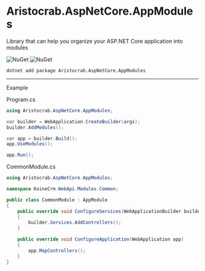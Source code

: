 # Aristocrab.AspNetCore.AppModules
Library that can help you organize your ASP.NET Core application into modules

![NuGet](https://img.shields.io/nuget/v/Aristocrab.AspNetCore.AppModules.svg)
![NuGet](https://img.shields.io/nuget/dt/Aristocrab.AspNetCore.AppModules.svg)

`dotnet add package Aristocrab.AspNetCore.AppModules`

---

Example

Program.cs
```csharp
using Aristocrab.AspNetCore.AppModules;

var builder = WebApplication.CreateBuilder(args);
builder.AddModules();

var app = builder.Build();
app.UseModules();

app.Run();
```

CommonModule.cs
```csharp
using Aristocrab.AspNetCore.AppModules;

namespace KoineCrm.WebApi.Modules.Common;

public class CommonModule : AppModule
{
    public override void ConfigureServices(WebApplicationBuilder builder)
    {
        builder.Services.AddControllers();
    }

    public override void ConfigureApplication(WebApplication app)
    {
        app.MapControllers();
    }
}
```